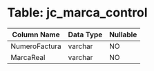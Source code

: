 # Table: jc_marca_control

| Column Name | Data Type | Nullable |
|-------------|-----------|----------|
| NumeroFactura | varchar | NO |
| MarcaReal | varchar | NO |
